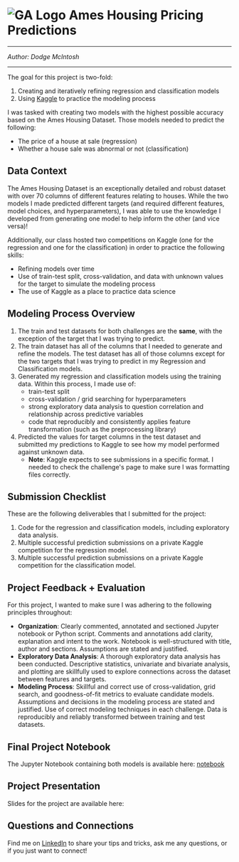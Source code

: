   # ![GA Logo](https://camo.githubusercontent.com/6ce15b81c1f06d716d753a61f5db22375fa684da/68747470733a2f2f67612d646173682e73332e616d617a6f6e6177732e636f6d2f70726f64756374696f6e2f6173736574732f6c6f676f2d39663838616536633963333837313639306533333238306663663535376633332e706e67) Ames Housing Pricing Predictions

---

_Author: Dodge McIntosh_

---

The goal for this project is two-fold:

1. Creating and iteratively refining regression and classification models
2. Using [Kaggle](https://www.kaggle.com/) to practice the modeling process

I was tasked with creating two models with the highest possible accuracy based on the Ames Housing Dataset. Those models needed to predict the following:

- The price of a house at sale (regression)
- Whether a house sale was abnormal or not (classification)

## Data Context

The Ames Housing Dataset is an exceptionally detailed and robust dataset with over 70 columns of different features relating to houses. While the two models I made  predicted different targets (and required different features, model choices, and hyperparameters), I was able to use the knowledge I developed from generating one model to help inform the other (and vice versa)!

Additionally, our class hosted two competitions on Kaggle (one for the regression and one for the classification) in order to practice the following skills:

- Refining models over time
- Use of train-test split, cross-validation, and data with unknown values for the target to simulate the modeling process
- The use of Kaggle as a place to practice data science

## Modeling Process Overview

1. The train and test datasets for both challenges are the **same**, with the exception of the target that I was trying to predict.
2. The train dataset has all of the columns that I needed to generate and refine the models. The test dataset has all of those columns except for the two targets that I was trying to predict in my Regression and Classification models.
3. Generated my regression and classification models using the training data. Within this process, I made use of:
    - train-test split
    - cross-validation / grid searching for hyperparameters
    - strong exploratory data analysis to question correlation and relationship across predictive variables
    - code that reproducibly and consistently applies feature transformation (such as the preprocessing library)
4. Predicted the values for target columns in the test dataset and submitted my predictions to Kaggle to see how my model performed against unknown data.
    - **Note**: Kaggle expects to see submissions in a specific format. I needed to check the challenge's page to make sure I was formatting files correctly.

## Submission Checklist

These are the following deliverables that I submitted for the project:

1. Code for the regression and classification models, including exploratory data analysis.
2. Multiple successful prediction submissions on a private Kaggle competition for the regression model.
3. Multiple successful prediction submissions on a private Kaggle competition for the classification model.

## Project Feedback + Evaluation

For this project, I wanted to make sure I was adhering to the following principles throughout:

- **Organization**:	Clearly commented, annotated and sectioned Jupyter notebook or Python script. Comments and annotations add clarity, explanation and intent to the work. Notebook is well-structured with title, author and sections. Assumptions are stated and justified.
- **Exploratory Data Analysis**: A thorough exploratory data analysis has been conducted. Descriptive statistics, univariate and bivariate analysis, and plotting are skillfully used to explore connections across the dataset between features and targets.
- **Modeling Process**: Skillful and correct use of cross-validation, grid search, and goodness-of-fit metrics to evaluate candidate models. Assumptions and decisions in the modeling process are stated and justified. Use of correct modeling techniques in each challenge. Data is reproducibly and reliably transformed between training and test datasets.

## Final Project Notebook

The Jupyter Notebook containing both models is available here: [notebook](https://github.com/dodgemcintosh/Ames-Housing-Predictions/blob/master/Ames-Combined-Final-Notebook.ipynb)

## Project Presentation

Slides for the project are available here: 

## Questions and Connections

Find me on [LinkedIn](https://www.linkedin.com/in/dodgemcintosh/) to share your tips and tricks, ask me any questions, or if you just want to connect!